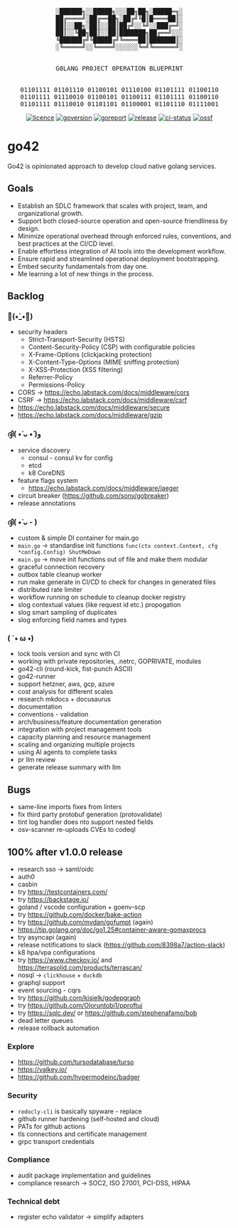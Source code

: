 <!-- markdownlint-disable MD013 MD033 MD041 -->
<div align="center"><pre>
░██████╗░░█████╗░░░██╗██╗░█████═╗░
██╔════╝░██╔══██╗░██╔╝╚█║█════██║░
██║░░██╗░██║░░██║██╔╝░░╚╝░░███╔═╝░
██║░░╚██╗██║░░██║███████╗██╔══╝░░░
╚██████╔╝╚█████╔╝╚════██║███████║░
░╚═════╝░░╚════╝░░░░░░╚═╝╚══════╝░
<br>
G0LANG PR0JECT 0PERATION BLUEPRINT
<br>
01101111 01101110 01100101 01110100 01101111 01100110
01101111 01110010 01100101 01100111 01101111 01100110
01101111 01110010 01101101 01100001 01101110 01111001
</pre></div>
<p align="center">
<a href="https://opensource.org/licenses/MIT"><img src="https://img.shields.io/badge/License-MIT-yellow.svg" alt="licence"></a>
<a href="https://golang.org/"><img src="https://img.shields.io/badge/Go-1.24.4-00ADD8?style=flat&logo=go" alt="goversion"></a>
<a href="https://goreportcard.com/report/github.com/hasansino/go42"><img src="https://goreportcard.com/badge/github.com/hasansino/go42" alt="goreport"></a>
<a href="https://github.com/hasansino/go42/releases"><img src="https://img.shields.io/github/v/release/hasansino/go42" alt="release"></a>
<a href="https://github.com/hasansino/go42/actions/workflows/100-unified-workflow.yaml"><img src="https://github.com/hasansino/go42/actions/workflows/100-unified-workflow.yaml/badge.svg" alt="ci-status"></a>
<a href="https://scorecard.dev/viewer/?uri=github.com/hasansino/go42"><img src="https://img.shields.io/ossf-scorecard/github.com/hasansino/go42?label=openssf+scorecard&style=flat" alt="ossf"></a>
</p>
<!-- markdownlint-enable MD013 MD033 MD041 -->

# go42

Go42 is opinionated approach to develop cloud native golang services.

## Goals

- Establish an SDLC framework that scales with project, team, and organizational growth.
- Support both closed-source operation and open-source friendliness by design.
- Minimize operational overhead through enforced rules, conventions, and best practices at the CI/CD level.
- Enable effortless integration of AI tools into the development workflow.
- Ensure rapid and streamlined operational deployment bootstrapping.
- Embed security fundamentals from day one.
- Me learning a lot of new things in the process.

## Backlog

### 💪(•̀_•́💪)

- security headers
  - Strict-Transport-Security (HSTS)
  - Content-Security-Policy (CSP) with configurable policies
  - X-Frame-Options (clickjacking protection)
  - X-Content-Type-Options (MIME sniffing protection)
  - X-XSS-Protection (XSS filtering)
  - Referrer-Policy
  - Permissions-Policy
- CORS -> https://echo.labstack.com/docs/middleware/cors
- CSRF -> https://echo.labstack.com/docs/middleware/csrf
- https://echo.labstack.com/docs/middleware/secure
- https://echo.labstack.com/docs/middleware/gzip

### ദ്ദി( •̀ ᴗ •́ )و

- service discovery
  - consul - consul kv for config
  - etcd
  - k8 CoreDNS
- feature flags system
  - https://echo.labstack.com/docs/middleware/jaeger
- circuit breaker (https://github.com/sony/gobreaker)
- release annotations

### ദ്ദി( •̀ ᴗ - )

- custom & simple DI container for main.go
- `main.go` -> standardise init functions `func(ctx context.Context, cfg *config.Config) ShutMeDown`
- `main.go` -> move init functions out of file and make them modular
- graceful connection recovery
- outbox table cleanup worker
- run make generate in CI/CD to check for changes in generated files
- distributed rate limiter
- workflow running on schedule to cleanup docker registry
- slog contextual values (like request id etc.) propogation
- slog smart sampling of duplicates
- slog enforcing field names and types

### ( ´• ω •)

- lock tools version and sync with CI
- working with private repositories, .netrc, GOPRIVATE, modules
- go42-cli (round-kick, fist-punch ASCII)
- go42-runner
- support hetzner, aws, gcp, azure
- cost analysis for different scales
- research mkdocs + docusaurus
- documentation
- conventions - validation
- arch/business/feature documentation generation
- integration with project management tools
- capacity planning and resource management
- scaling and organizing multiple projects
- using AI agents to complete tasks
- pr llm review
- generate release summary with llm

## Bugs

- same-line imports fixes from linters
- fix third party protobuf generation (protovalidate)
- tint log handler does nto support nested fields
- osv-scanner re-uploads CVEs to codeql

## 100% after v1.0.0 release

- research sso -> saml/oidc
- auth0
- casbin
- try https://testcontainers.com/
- try https://backstage.io/
- goland / vscode configuration + goenv-scp
- try https://github.com/docker/bake-action
- try https://github.com/mvdan/gofumpt (again)
- https://tip.golang.org/doc/go1.25#container-aware-gomaxprocs
- try asyncapi (again)
- release notifications to slack (https://github.com/8398a7/action-slack)
- k8 hpa/vpa configurations
- try https://www.checkov.io/ and https://terrasolid.com/products/terrascan/
- nosql -> `clickhouse` + `duckdb`
- graphql support
- event sourcing - cqrs
- try https://github.com/kisielk/godepgraph
- try https://github.com/Oloruntobi1/pproftui
- try https://sqlc.dev/ or https://github.com/stephenafamo/bob
- dead letter queues
- release rollback automation

### Explore

- https://github.com/tursodatabase/turso
- https://valkey.io/
- https://github.com/hypermodeinc/badger

### Security

- `redocly-cli` is basically spyware - replace
- github runner hardening (self-hosted and cloud)
- PATs for github actions
- tls connections and certificate management
- grpc transport credentials

### Compliance

- audit package implementation and guidelines
- compliance research -> SOC2, ISO 27001, PCI-DSS, HIPAA

### Technical debt

- register echo validator -> simplify adapters
